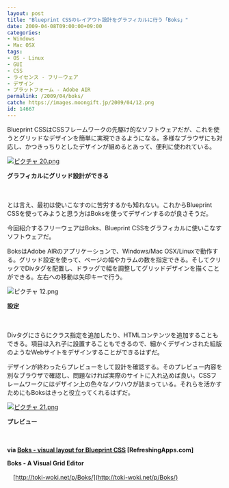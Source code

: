 ```yaml
---
layout: post
title: "Blueprint CSSのレイアウト設計をグラフィカルに行う「Boks」"
date: 2009-04-08T09:00:00+09:00
categories:
- Windows
- Mac OSX
tags: 
- OS - Linux
- GUI
- CSS
- ライセンス - フリーウェア
- デザイン
- プラットフォーム - Adobe AIR
permalink: /2009/04/boks/
catch: https://images.moongift.jp/2009/04/12.png
id: 14667
---
```

Blueprint CSSはCSSフレームワークの先駆け的なソフトウェアだが、これを使うとグリッドなデザインを簡単に実現できるようになる。多様なブラウザにも対応し、かつきっちりとしたデザインが組めるとあって、便利に使われている。

  

[![ピクチャ 20.png](https://images.moongift.jp/2009/04/20-tm.jpg)](https://images.moongift.jp/2009/04/20.png)  
  
**グラフィカルにグリッド設計ができる**

  

　

  

とは言え、最初は使いこなすのに苦労するかも知れない。これからBlueprint CSSを使ってみようと思う方はBoksを使ってデザインするのが良さそうだ。

  

今回紹介するフリーウェアはBoks、Blueprint CSSをグラフィカルに使いこなすソフトウェアだ。

  
<!--more-->

BoksはAdobe AIRのアプリケーションで、Windows/Mac OSX/Linuxで動作する。グリッド設定を使って、ページの幅やカラムの数を指定できる。そしてクリックでDivタグを配置し、ドラッグで幅を調整してグリッドデザインを描くことができる。左右への移動は矢印キーで行う。

  

![ピクチャ 12.png](https://images.moongift.jp/2009/04/12.png)  
  
**設定**

  

　

  

Divタグにさらにクラス指定を追加したり、HTMLコンテンツを追加することもできる。項目は入れ子に設置することもできるので、細かくデザインされた組版のようなWebサイトをデザインすることができるはずだ。

  

デザインが終わったらプレビューをして設計を確認する。そのプレビュー内容を別なブラウザで確認し、問題なければ実際のサイトに入れ込めば良い。CSSフレームワークにはデザイン上の色々なノウハウが詰まっている。それらを活かすためにもBoksはきっと役立ってくれるはずだ。

  

[![ピクチャ 21.png](https://images.moongift.jp/2009/04/21-tm.jpg)](https://images.moongift.jp/2009/04/21.png)  
  
**プレビュー**

  

　

  

**via [Boks - visual layout for Blueprint CSS](http://refreshingapps.com/showcase/app/boks_visual_layout_for_blueprint_css/) [RefreshingApps.com]**

  

**Boks - A Visual Grid Editor**  
  
　[http://toki-woki.net/p/Boks/](http://toki-woki.net/p/Boks/)

  
